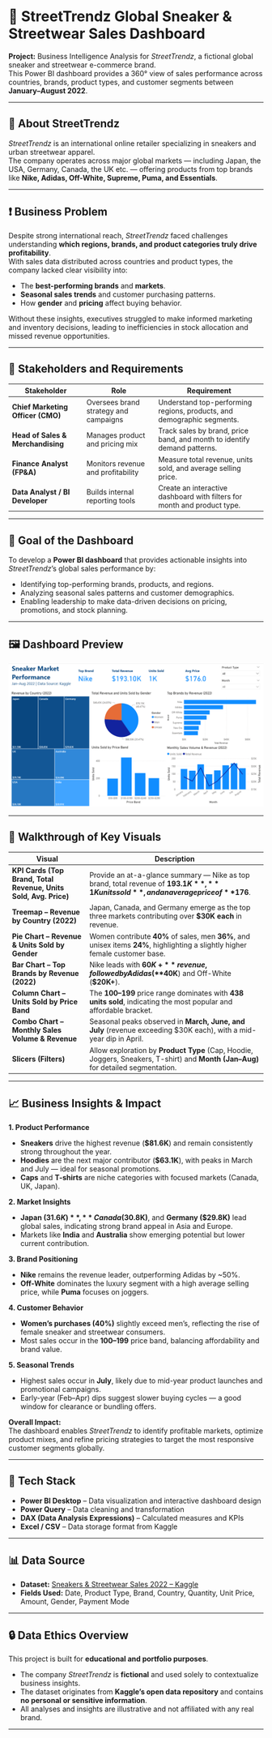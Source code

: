 # 👟 StreetTrendz Global Sneaker & Streetwear Sales Dashboard  

**Project:** Business Intelligence Analysis for *StreetTrendz*, a fictional global sneaker and streetwear e-commerce brand.  
This Power BI dashboard provides a 360° view of sales performance across countries, brands, product types, and customer segments between **January–August 2022**.  

---

## 🏢 About StreetTrendz  
*StreetTrendz* is an international online retailer specializing in sneakers and urban streetwear apparel.  
The company operates across major global markets — including Japan, the USA, Germany, Canada, the UK etc. — offering products from top brands like **Nike, Adidas, Off-White, Supreme, Puma, and Essentials**.  

---

## ❗ Business Problem  

Despite strong international reach, *StreetTrendz* faced challenges understanding **which regions, brands, and product categories truly drive profitability**.  
With sales data distributed across countries and product types, the company lacked clear visibility into:  
- The **best-performing brands** and **markets**.  
- **Seasonal sales trends** and customer purchasing patterns.  
- How **gender** and **pricing** affect buying behavior.  

Without these insights, executives struggled to make informed marketing and inventory decisions, leading to inefficiencies in stock allocation and missed revenue opportunities.

---

## 👥 Stakeholders and Requirements  

| Stakeholder | Role | Requirement |
|--------------|------|-------------|
| **Chief Marketing Officer (CMO)** | Oversees brand strategy and campaigns | Understand top-performing regions, products, and demographic segments. |
| **Head of Sales & Merchandising** | Manages product and pricing mix | Track sales by brand, price band, and month to identify demand patterns. |
| **Finance Analyst (FP&A)** | Monitors revenue and profitability | Measure total revenue, units sold, and average selling price. |
| **Data Analyst / BI Developer** | Builds internal reporting tools | Create an interactive dashboard with filters for month and product type. |

---

## 🎯 Goal of the Dashboard  

To develop a **Power BI dashboard** that provides actionable insights into *StreetTrendz*’s global sales performance by:  
- Identifying top-performing brands, products, and regions.  
- Analyzing seasonal sales patterns and customer demographics.  
- Enabling leadership to make data-driven decisions on pricing, promotions, and stock planning.

---

## 🖼️ Dashboard Preview  
![Sneaker Market Performance Dashboard](https://github.com/Abhijeet-Santhosh/Sneaker-market-performance/blob/main/Sneaker%20market%20Dashboard.png)

---

## 🧭 Walkthrough of Key Visuals  

| Visual | Description |
|--------|--------------|
| **KPI Cards (Top Brand, Total Revenue, Units Sold, Avg. Price)** | Provide an at-a-glance summary — Nike as top brand, total revenue of **$193.1K**, **1K units sold**, and an average price of **$176**. |
| **Treemap – Revenue by Country (2022)** | Japan, Canada, and Germany emerge as the top three markets contributing over **$30K each** in revenue. |
| **Pie Chart – Revenue & Units Sold by Gender** | Women contribute **40%** of sales, men **36%**, and unisex items **24%**, highlighting a slightly higher female customer base. |
| **Bar Chart – Top Brands by Revenue (2022)** | Nike leads with **$60K+** revenue, followed by Adidas (**$40K**) and Off-White (**$20K+**). |
| **Column Chart – Units Sold by Price Band** | The **$100–$199** price range dominates with **438 units sold**, indicating the most popular and affordable bracket. |
| **Combo Chart – Monthly Sales Volume & Revenue** | Seasonal peaks observed in **March, June, and July** (revenue exceeding $30K each), with a mid-year dip in April. |
| **Slicers (Filters)** | Allow exploration by **Product Type** (Cap, Hoodie, Joggers, Sneakers, T-shirt) and **Month (Jan–Aug)** for detailed segmentation. |

---

## 📈 Business Insights & Impact  

**1. Product Performance**  
- **Sneakers** drive the highest revenue (**$81.6K**) and remain consistently strong throughout the year.  
- **Hoodies** are the next major contributor (**$63.1K**), with peaks in March and July — ideal for seasonal promotions.  
- **Caps** and **T-shirts** are niche categories with focused markets (Canada, UK, Japan).  

**2. Market Insights**  
- **Japan ($31.6K)**, **Canada ($30.8K)**, and **Germany ($29.8K)** lead global sales, indicating strong brand appeal in Asia and Europe.  
- Markets like **India** and **Australia** show emerging potential but lower current contribution.  

**3. Brand Positioning**  
- **Nike** remains the revenue leader, outperforming Adidas by ~50%.  
- **Off-White** dominates the luxury segment with a high average selling price, while **Puma** focuses on joggers.  

**4. Customer Behavior**  
- **Women’s purchases (40%)** slightly exceed men’s, reflecting the rise of female sneaker and streetwear consumers.  
- Most sales occur in the **$100–$199** price band, balancing affordability and brand value.  

**5. Seasonal Trends**  
- Highest sales occur in **July**, likely due to mid-year product launches and promotional campaigns.  
- Early-year (Feb–Apr) dips suggest slower buying cycles — a good window for clearance or bundling offers.  

**Overall Impact:**  
The dashboard enables *StreetTrendz* to identify profitable markets, optimize product mixes, and refine pricing strategies to target the most responsive customer segments globally.

---

## 🧰 Tech Stack  
- **Power BI Desktop** – Data visualization and interactive dashboard design  
- **Power Query** – Data cleaning and transformation  
- **DAX (Data Analysis Expressions)** – Calculated measures and KPIs  
- **Excel / CSV** – Data storage format from Kaggle  

---

## 📊 Data Source  
- **Dataset:** [Sneakers & Streetwear Sales 2022 – Kaggle](https://www.kaggle.com/datasets/atharvasoundankar/sneakers-and-streetwear-sales-2022/data)  
- **Fields Used:** Date, Product Type, Brand, Country, Quantity, Unit Price, Amount, Gender, Payment Mode  

---

## 🔒 Data Ethics Overview  
This project is built for **educational and portfolio purposes**.  
- The company *StreetTrendz* is **fictional** and used solely to contextualize business insights.  
- The dataset originates from **Kaggle’s open data repository** and contains **no personal or sensitive information**.  
- All analyses and insights are illustrative and not affiliated with any real brand.

---
